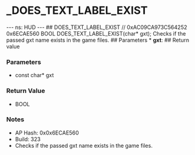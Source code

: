 # _DOES_TEXT_LABEL_EXIST

--- ns: HUD --- ## DOES_TEXT_LABEL_EXIST  // 0xAC09CA973C564252 0x6ECAE560 BOOL DOES_TEXT_LABEL_EXIST(char* gxt);  Checks if the passed gxt name exists in the game files.  ## Parameters * **gxt**:  ## Return value

### Parameters
* const char* gxt

### Return Value
* BOOL

### Notes
* AP Hash: 0x0x6ECAE560
* Build: 323
* Checks if the passed gxt name exists in the game files.

